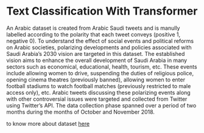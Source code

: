 # Text Classification With Transformer

An Arabic dataset is created from Arabic Saudi tweets and is manully labelled according to the polarity that each tweet conveys (positive 1, negative 0). To understand the effect of social events and political reforms on Arabic societies, polarizing developments and policies associated with Saudi Arabia’s 2030 vision are targeted in this dataset. The established vision aims to enhance the overall development of Saudi Arabia in many sectors such as economical, educational, health, tourism, etc. These events include allowing women to drive, suspending the duties of religious police, opening cinema theatres (previously banned), allowing women to enter football stadiums to watch football matches (previously restricted to male access only), etc. Arabic tweets discussing these polarizing events along with other controversial issues were targeted and collected from Twitter using Twitter’s API. The data collection phase spanned over a period of two months during the months of October and November 2018.

to know more about dataset [here](https://www.kaggle.com/datasets/snalyami3/arabic-sentiment-analysis-dataset-ss2030-dataset)
